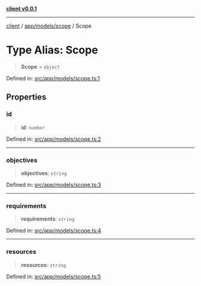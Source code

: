 [**client v0.0.1**](../../../../README.md)

***

[client](../../../../README.md) / [app/models/scope](../README.md) / Scope

# Type Alias: Scope

> **Scope** = `object`

Defined in: [src/app/models/scope.ts:1](https://github.com/petelc/WMS/blob/0ba5e61a5ede3de744df1a5839724fa19a2a534f/client/src/app/models/scope.ts#L1)

## Properties

### id

> **id**: `number`

Defined in: [src/app/models/scope.ts:2](https://github.com/petelc/WMS/blob/0ba5e61a5ede3de744df1a5839724fa19a2a534f/client/src/app/models/scope.ts#L2)

***

### objectives

> **objectives**: `string`

Defined in: [src/app/models/scope.ts:3](https://github.com/petelc/WMS/blob/0ba5e61a5ede3de744df1a5839724fa19a2a534f/client/src/app/models/scope.ts#L3)

***

### requirements

> **requirements**: `string`

Defined in: [src/app/models/scope.ts:4](https://github.com/petelc/WMS/blob/0ba5e61a5ede3de744df1a5839724fa19a2a534f/client/src/app/models/scope.ts#L4)

***

### resources

> **resources**: `string`

Defined in: [src/app/models/scope.ts:5](https://github.com/petelc/WMS/blob/0ba5e61a5ede3de744df1a5839724fa19a2a534f/client/src/app/models/scope.ts#L5)
